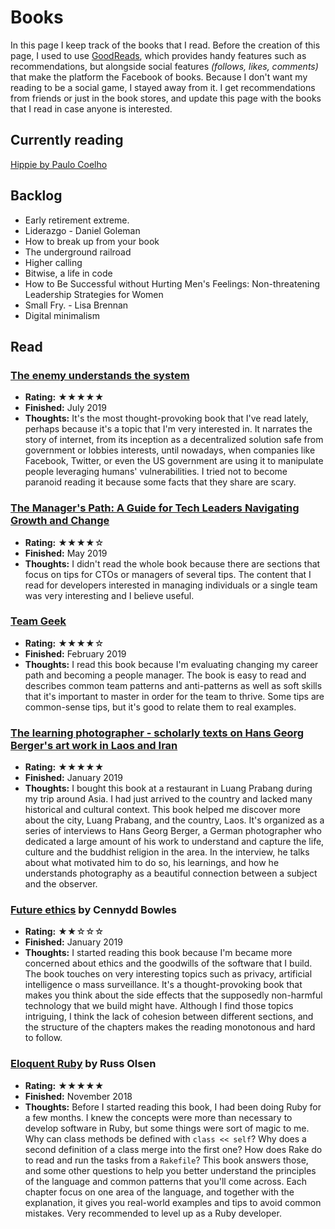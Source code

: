 # Books

In this page I keep track of the books that I read. Before the creation of this page, I used to use [GoodReads](https://www.goodreads.com/), which provides handy features such as recommendations, but alongside social features _(follows, likes, comments)_ that make the platform the Facebook of books. Because I don't want my reading to be a social game, I stayed away from it. I get recommendations from friends or just in the book stores, and update this page with the books that I read in case anyone is interested.

## Currently reading

[Hippie by Paulo Coelho](https://www.goodreads.com/book/show/39731666-hippie)

## Backlog

- Early retirement extreme.
- Liderazgo - Daniel Goleman
- How to break up from your book
- The underground railroad
- Higher calling
- Bitwise, a life in code
- How to Be Successful without Hurting Men's Feelings: Non-threatening Leadership Strategies for Women
- Small Fry. - Lisa Brennan
- Digital minimalism

## Read

### [The enemy understands the system](https://www.casadellibro.com/libro-el-enemigo-conoce-el-sistema/9788417636395/9501752)
- **Rating:** ★★★★★
- **Finished:** July 2019
- **Thoughts:** It's the most thought-provoking book that I've read lately, perhaps because it's a topic that I'm very interested in. It narrates the story of internet, from its inception as a decentralized solution safe from government or lobbies interests, until nowadays, when companies like Facebook, Twitter, or even the US government are using it to manipulate people leveraging humans' vulnerabilities. I tried not to become paranoid reading it because some facts that they share are scary.

### [The Manager's Path: A Guide for Tech Leaders Navigating Growth and Change](http://shop.oreilly.com/product/0636920056843.do)
- **Rating:** ★★★★☆
- **Finished:** May 2019
- **Thoughts:** I didn't read the whole book because there are sections that focus on tips for CTOs or managers of several tips. The content that I read for developers interested in managing individuals or a single team was very interesting and I believe useful.

### [Team Geek](http://shop.oreilly.com/product/0636920018025.do)

- **Rating:** ★★★★☆
- **Finished:** February 2019
- **Thoughts:** I read this book because I'm evaluating changing my career path and becoming a people manager. The book is easy to read and describes common team patterns and anti-patterns as well as soft skills that it's important to master in order for the team to thrive. Some tips are common-sense tips, but it's good to relate them to real examples.

### [The learning photographer - scholarly texts on Hans Georg Berger's art work in Laos and Iran](https://trove.nla.gov.au/work/157104513?q&versionId=171256754)

- **Rating:** ★★★★★
- **Finished:** January 2019
- **Thoughts:** I bought this book at a restaurant in Luang Prabang during my trip around Asia. I had just arrived to the country and lacked many historical and cultural context. This book helped me discover more about the city, Luang Prabang, and the country, Laos. It's organized as a series of interviews to Hans Georg Berger, a German photographer who dedicated a large amount of his work to understand and capture the life, culture and the buddhist religion in the area. In the interview, he talks about what motivated him to do so, his learnings, and how he understands photography as a beautiful connection between a subject and the observer.

### [Future ethics](https://www.future-ethics.com/) by Cennydd Bowles

- **Rating:** ★★☆☆☆
- **Finished:** January 2019
- **Thoughts:** I started reading this book because I'm became more concerned about ethics and the goodwills of the software that I build. The book touches on very interesting topics such as privacy, artificial intelligence o mass surveillance. It's a thought-provoking book that makes you think about the side effects that the supposedly non-harmful technology that we build might have. Although I find those topics intriguing, I think the lack of cohesion between different sections, and the structure of the chapters makes the reading monotonous and hard to follow.

### [Eloquent Ruby](http://eloquentruby.com/) by Russ Olsen

- **Rating:** ★★★★★
- **Finished:** November 2018
- **Thoughts:** Before I started reading this book, I had been doing Ruby for a few months. I knew the concepts were more than necessary to develop software in Ruby, but some things were sort of magic to me. Why can class methods be defined with `class << self`? Why does a second definition of a class merge into the first one? How does Rake do to read and run the tasks from a `Rakefile`? This book answers those, and some other questions to help you better understand the principles of the language and common patterns that you'll come across. Each chapter focus on one area of the language, and together with the explanation, it gives you real-world examples and tips to avoid common mistakes. Very recommended to level up as a Ruby developer.
